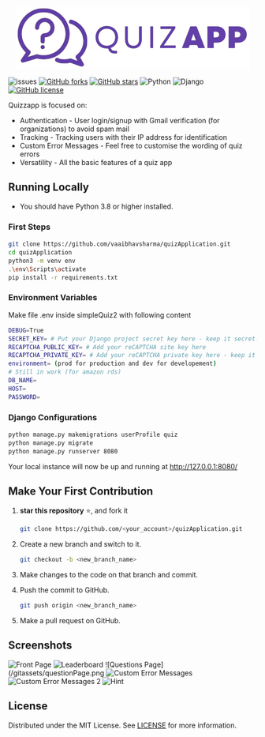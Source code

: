 <p align='center'><img src="/gitassets/LogoQApp.png"></p>

![issues](https://img.shields.io/github/issues/vaaibhavsharma/quizApplication?style=flat-square)
[![GitHub forks](https://img.shields.io/github/forks/vaaibhavsharma/quizApplication)](https://github.com/vaaibhavsharma/quizApplication/network?style=flat-square)
[![GitHub stars](https://img.shields.io/github/stars/vaaibhavsharma/quizApplication)](https://github.com/vaaibhavsharma/quizApplication/stargazers?style=flat-square)
![Python](https://img.shields.io/badge/python-v3.8+-blue.svg?style=flat-square&logo=python)
![Django](https://img.shields.io/badge/Django-3.2.15-blue?style=flat-square&logo=django)
[![GitHub license](https://img.shields.io/github/license/vaaibhavsharma/quizApplication)](https://github.com/vaaibhavsharma/quizApplication/blob/main/LICENSE?style=flat-square)

Quizzapp is focused on:

- Authentication - User login/signup with Gmail verification (for organizations) to avoid spam mail
- Tracking - Tracking users with their IP address for identification
- Custom Error Messages - Feel free to customise the wording of quiz errors
- Versatility - All the basic features of a quiz app

## Running Locally

- You should have Python 3.8 or higher installed.

### First Steps

```sh
git clone https://github.com/vaaibhavsharma/quizApplication.git
cd quizApplication
python3 -m venv env
.\env\Scripts\activate
pip install -r requirements.txt
```

### Environment Variables

Make file .env inside simpleQuiz2 with following content

```sh
DEBUG=True
SECRET_KEY= # Put your Django project secret key here - keep it secret!
RECAPTCHA_PUBLIC_KEY= # Add your reCAPTCHA site key here
RECAPTCHA_PRIVATE_KEY= # Add your reCAPTCHA private key here - keep it secret too!
environment= (prod for production and dev for developement)
# Still in work (for amazon rds)
DB_NAME=
HOST=
PASSWORD=
```

### Django Configurations

```sh
python manage.py makemigrations userProfile quiz
python manage.py migrate
python manage.py runserver 8080
```

Your local instance will now be up and running at http://127.0.0.1:8080/

## Make Your First Contribution

1. **star this repository** ⭐, and fork it
   ```sh
   git clone https://github.com/<your_account>/quizApplication.git
   ```
2. Create a new branch and switch to it.

   ```sh
   git checkout -b <new_branch_name>
   ```

3. Make changes to the code on that branch and commit.
4. Push the commit to GitHub.

   ```sh
   git push origin <new_branch_name>
   ```

5. Make a pull request on GitHub.

## Screenshots

![Front Page](/gitassets/frontPage.jpeg)
![Leaderboard](/gitassets/leaderboardPage.png)
![Questions Page](/gitassets/questionPage.png
![Custom Error Messages](/gitassets/customError.png)
![Custom Error Messages 2](/gitassets/customError2.png)
![Hint](/gitassets/customHint.png)

## License

Distributed under the MIT License. See [LICENSE](/LICENSE) for more information.
